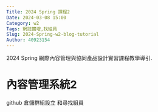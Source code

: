 ```yaml
---
Title: 2024 Spring 課程2
Date: 2024-03-08 15:00
Category: w2
Tags: 網誌擴增,找組員
Slug: 2024-Spring-w2-blog-tutorial
Author: 40923154
---
```


2024 Spring 網際內容管理與協同產品設計實習課程教學導引.

<!-- PELICAN_END_SUMMARY -->

# 內容管理系統2
github 倉儲群組設立 和尋找組員

